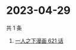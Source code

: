 # 2023-04-29

共 1 条

<!-- BEGIN ZHIHUSEARCH -->
<!-- 最后更新时间 Sat Apr 29 2023 06:10:40 GMT+0800 (China Standard Time) -->
1. [一人之下漫画 621 话](https://www.zhihu.com/search?q=一人之下漫画%20621%20话)
<!-- END ZHIHUSEARCH -->
